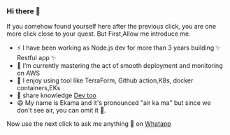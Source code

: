 ### Hi there 👋

If you somehow found yourself here after the previous click, you are one more click close to your quest. But First,Allow me introduce me.  

- ⚡ I have been working as Node.js dev for more than 3 years building  ✨ Restful app ✨
- 🌱 I’m currently mastering the act of smooth deployment and monitoring on AWS
- 🔧 I enjoy using tool like TerraForm, Github action,K8s, docker containers,EKs
- 👯 share knowledge [Dev too](https://dev.to/ekamanelly/google-oauth-on-nextjs-3ml5)
- 😄 My name is Ekama and it's  pronounced "air ka ma" but since we don't see air, you can omit it  🤔.

Now use the next click to ask me anything 💬 on [Whatapp](https://wa.me/message/R7QNULZJBQKFI1) 
<!--
**ekamanelly/ekamanelly** is a ✨ _special_ ✨ repository because its `README.md` (this file) appears on your GitHub profile.

Here are some ideas to get you started:

- 🔭 I’m currently working on ...
- 🌱 I’m currently learning ...
- 👯 I’m looking to collaborate on ...
- 🤔 I’m looking for help with ...
- 💬 Ask me about ...
- 📫 How to reach me: ...
- 😄 Pronouns: ...
- ⚡ Fun fact: ...
-->
